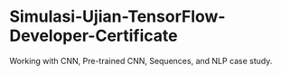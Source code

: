 # Simulasi-Ujian-TensorFlow-Developer-Certificate

Working with CNN, Pre-trained CNN, Sequences, and NLP case study.

